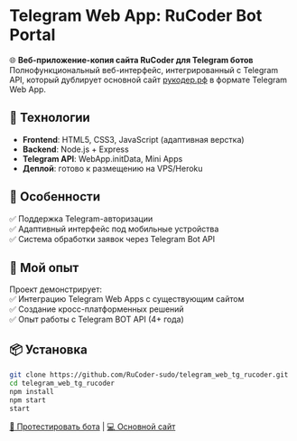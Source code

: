 # Telegram Web App: RuCoder Bot Portal

🌐 **Веб-приложение-копия сайта RuCoder для Telegram ботов**  
Полнофункциональный веб-интерфейс, интегрированный с Telegram API, который дублирует основной сайт [рукодер.рф](https://xn--80aaggtieo3b1f.xn--p1ai/) в формате Telegram Web App.

## 🔧 Технологии
- **Frontend**: HTML5, CSS3, JavaScript (адаптивная верстка)  
- **Backend**: Node.js + Express  
- **Telegram API**: WebApp.initData, Mini Apps  
- **Деплой**: готово к размещению на VPS/Heroku  

## 🌟 Особенности
✅ Поддержка Telegram-авторизации  
✅ Адаптивный интерфейс под мобильные устройства  
✅ Система обработки заявок через Telegram Bot API  

## 🚀 Мой опыт
Проект демонстрирует:  
✅ Интеграцию Telegram Web Apps с существующим сайтом  
✅ Создание кросс-платформенных решений  
✅ Опыт работы с Telegram BOT API (4+ года)  

## 📦 Установка
```bash
git clone https://github.com/RuCoder-sudo/telegram_web_tg_rucoder.git
cd telegram_web_tg_rucoder
npm install
npm start
start
```
[🚀 Протестировать бота](https://web.telegram.org/a/#7558753292/) | [💻 Основной сайт](https://xn--80aaggtieo3b1f.xn--p1ai/)
